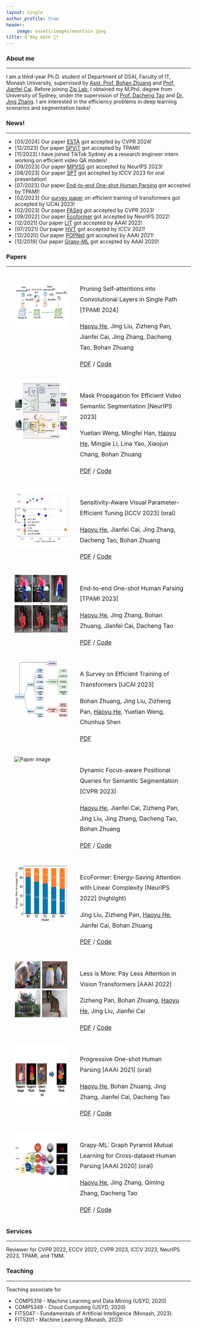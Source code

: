 ```yaml
---
layout: single
author_profile: true
header:
    image: assets/images/mountain.jpeg
title: G'day mate 👋!
---
```

### About me
---
I am a third-year Ph.D. student of Department of DSAI, Faculty of IT, Monash University, supervised by [Asst. Prof. Bohan Zhuang](https://bohanzhuang.github.io/) and [Prof. Jianfei Cai](https://jianfei-cai.github.io/). Before joining [Zip Lab](https://ziplab.github.io/), I obtained my M.Phil. degree from University of Sydney, under the supervision of [Prof. Dacheng Tao](https://www.sydney.edu.au/engineering/about/our-people/academic-staff/dacheng-tao.html) and [Dr. Jing Zhang](https://scholar.google.com/citations?user=9jH5v74AAAAJ&hl=en). 
I am interested in the efficiency problems in deep learning scenarios and segmentation tasks!

### News!
---
- [03/2024] Our paper [ESTA](https://arxiv.org/abs/2311.17352) got accepted by CVPR 2024!
- [12/2023] Our paper [SPViT](https://arxiv.org/abs/2111.11802) got accepted by TPAMI!
- [11/2023] I have joined TikTok Sydney as a research engineer intern working on efficient video QA models!
- [09/2023] Our paper [MPVSS](https://arxiv.org/abs/2310.18954) got accepted by NeurIPS 2023!
- [08/2023] Our paper [SPT](https://arxiv.org/abs/2303.08566) got accepted by ICCV 2023 for oral presentation!
- [07/2023] Our paper [End-to-end One-shot Human Parsing](https://arxiv.org/abs/2105.01241) got accepted by TPAMI!
- [02/2023] Our [survey paper](https://arxiv.org/abs/2302.01107) on efficient training of transformers got accepted by IJCAI 2023!
- [02/2023] Our paper [FASeg](https://arxiv.org/abs/2204.01244) got accepted by CVPR 2023!
- [09/2022] Our paper [Ecoformer](https://arxiv.org/abs/2209.09004) got accepted by NeurIPS 2022!
- [12/2021] Our paper [LIT](https://arxiv.org/abs/2105.14217) got accepted by AAAI 2022!
- [07/2021] Our paper [HVT](https://arxiv.org/abs/2103.10619) got accepted by ICCV 2021!
- [12/2020] Our paper [POPNet](https://arxiv.org/abs/2012.11810) got accepted by AAAI 2021!
- [12/2019] Our paper [Grapy-ML](https://arxiv.org/abs/2012.11810) got accepted by AAAI 2020!

### Papers
---


[comment]: <> (<div class="block">)

[comment]: <> (  <link rel="stylesheet" href="https://maxcdn.bootstrapcdn.com/bootstrap/4.0.0/css/bootstrap.min.css">)

[comment]: <> (  <script src="https://maxcdn.bootstrapcdn.com/bootstrap/4.0.0/js/bootstrap.min.js"></script>)

[comment]: <> (<div class="container">)

[comment]: <> (  <div class="row">)

[comment]: <> (    <div class="col-md-8 mx-auto">)

[comment]: <> (      <div class="row">)

[comment]: <> (        <div class="col-md-4">)

[comment]: <> (          <img src="assets/images/faseg.png" alt="Paper image" class="img-fluid">)

[comment]: <> (        </div>)

[comment]: <> (        <div class="col-md-8 d-flex align-items-center">)

[comment]: <> (          <div>)

[comment]: <> (            <h2>[Title of the paper]</h2>)

[comment]: <> (            <p><i>Author List</i></p>)

[comment]: <> (            <p>[Extra line of text to introduce the paper]</p>)

[comment]: <> (          </div>)

[comment]: <> (        </div>)

[comment]: <> (      </div>)

[comment]: <> (    </div>)

[comment]: <> (  </div>)

[comment]: <> (</div>)

[comment]: <> (</div>)


<head>
  <style>
    /* Set the overall container width and center it */
    .container {
      width: 120%;
      margin: 20px;
      display: flex;
    }

    .title {
    color: white;
    text-decoration: none; /* Remove underline */
    font-weight: bold; /* Make text bold */
    }

    
    /* Set the width and styling of the blocks */
    .block-left {
      width: 25%;
      padding: 2px;
      box-sizing: border-box;
      margin-right: 10px; 
    }

    .block-right {
      width: 50%;
      padding: 10px;
      box-sizing: border-box;
      margin-left: 10px; 
    }
    
    /* Set the margin between the blocks */
    .block + .block {
      margin-left: 30%;
    }
    
    /* Clear any floats after the container */
    .container::after {
      content: "";
      clear: both;
      display: table;
    }
    
    /* Set the styles for the text in the blocks */
    h2 {
      font-size: 24px;
      margin-bottom: 10px;
    }
    
    .block-right p {
      font-size: 16px;
      line-height: 1.8;
      margin-bottom: 1.5px
    }

    .container img {
      width: 220px;
      height: 160px;
    }

    .ul {
    text-decoration: underline;
    }

  </style>
</head>


<div class="container">
  <div class="block-left">
      <img src="assets/images/spvit.png" alt="Paper image" class="img-fluid">
  </div>
  <div class="block-right">
    <p class="title"> Pruning Self-attentions into Convolutional Layers in Single Path [TPAMI 2024] </p>
    <p><span class="ul">Haoyu He</span>, Jing Liu, Zizheng Pan, Jianfei Cai, Jing Zhang, Dacheng Tao, Bohan Zhuang</p>
    <p><a href="https://arxiv.org/abs/2111.11802"> PDF</a> / <a href="https://github.com/ziplab/SPViT"> Code </a> </p>
  </div>
</div>

<div class="container">
  <div class="block-left">
      <img src="assets/images/mpvss.jpg" alt="Paper image" class="img-fluid">
  </div>
  <div class="block-right">
    <p class="title"> Mask Propagation for Efficient Video Semantic Segmentation [NeurIPS 2023] </p>
    <p>Yuetian Weng, Mingfei Han, <span class="ul">Haoyu He</span>, Mingjie Li, Lina Yao, Xiaojun Chang, Bohan Zhuang</p>
    <p><a href="https://arxiv.org/abs/2310.18954"> PDF</a> / <a href="https://github.com/ziplab/MPVSS"> Code </a> </p>
  </div>
</div>

<div class="container">
  <div class="block-left">
      <img src="assets/images/spt.jpg" alt="Paper image" class="img-fluid">
  </div>
  <div class="block-right">
    <p class="title"> Sensitivity-Aware Visual Parameter-Efficient Tuning [ICCV 2023] (oral) </p>
    <p> <span class="ul">Haoyu He</span>, Jianfei Cai, Jing Zhang, Dacheng Tao, Bohan Zhuang</p>
    <p><a href="https://arxiv.org/abs/2303.08566"> PDF</a> / <a href="https://github.com/ziplab/spt"> Code </a> </p>
  </div>
</div>

<div class="container">
  <div class="block-left">
      <img src="assets/images/eopnet.png" alt="Paper image" class="img-fluid">
  </div>
  <div class="block-right">
    <p class="title"> End-to-end One-shot Human Parsing [TPAMI 2023] </p>
    <p> <span class="ul">Haoyu He</span>, Jing Zhang, Bohan Zhuang, Jianfei Cai, Dacheng Tao</p>
    <p><a href="https://arxiv.org/abs/2105.01241"> PDF</a> / <a href="https://github.com/Charleshhy/One-shot-Human-Parsing"> Code </a> </p>
  </div>
</div>

<div class="container">
  <div class="block-left">
      <img src="assets/images/survey.png" alt="Paper image" class="img-fluid">
  </div>
  <div class="block-right">
    <p class="title"> A Survey on Efficient Training of Transformers [IJCAI 2023] </p>
    <p> Bohan Zhuang, Jing Liu, Zizheng Pan, <span class="ul">Haoyu He</span>, Yuetian Weng, Chunhua Shen</p>
    <p><a href="https://arxiv.org/abs/2302.01107"> PDF</a></p>
  </div>
</div>

<div class="container">
  <div class="block-left">
      <img src="assets/images/faseg.png" alt="Paper image" class="img-fluid">
  </div>
  <div class="block-right">
    <p class="title"> Dynamic Focus-aware Positional Queries for Semantic Segmentation [CVPR 2023] </p>
    <p> <span class="ul">Haoyu He</span>, Jianfei Cai, Zizheng Pan, Jing Liu, Jing Zhang, Dacheng Tao, Bohan Zhuang</p>
    <p><a href="https://arxiv.org/abs/2204.01244"> PDF</a> / <a href="https://github.com/ziplab/FASeg"> Code </a> </p>
  </div>
</div>

<div class="container">
  <div class="block-left">
      <img src="assets/images/ecoformer.jpg" alt="Paper image" class="img-fluid">
  </div>
  <div class="block-right">
    <p class="title"> EcoFormer: Energy-Saving Attention with Linear Complexity [NeurIPS 2022] (highlight) </p>
    <p>Jing Liu, Zizheng Pan, <span class="ul">Haoyu He</span>, Jianfei Cai, Bohan Zhuang</p>
    <p><a href="https://arxiv.org/abs/2209.09004"> PDF</a> / <a href="https://github.com/ziplab/EcoFormer"> Code </a> </p>
  </div>
</div>

<div class="container">
  <div class="block-left">
      <img src="assets/images/lit.png" alt="Paper image" class="img-fluid">
  </div>
  <div class="block-right">
    <p class="title"> Less is More: Pay Less Attention in Vision Transformers [AAAI 2022] </p>
    <p>Zizheng Pan, Bohan Zhuang, <span class="ul">Haoyu He</span>, Jing Liu, Jianfei Cai</p>
    <p><a href="https://arxiv.org/abs/2105.14217"> PDF</a> / <a href="https://github.com/ziplab/LIT"> Code </a> </p>
  </div>
</div>

<div class="container">
  <div class="block-left">
      <img src="assets/images/oneshot.png" alt="Paper image" class="img-fluid">
  </div>
  <div class="block-right">
    <p class="title"> Progressive One-shot Human Parsing [AAAI 2021] (oral) </p>
    <p><span class="ul">Haoyu He</span>, Bohan Zhuang, Jing Zhang, Jianfei Cai, Dacheng Tao</p>
    <p><a href="https://arxiv.org/abs/2105.01241"> PDF</a> / <a href="https://github.com/Charleshhy/One-shot-Human-Parsing"> Code </a> </p>
  </div>
</div>

<div class="container">
  <div class="block-left">
      <img src="assets/images/grapy.png" alt="Paper image" class="img-fluid">
  </div>
  <div class="block-right">
    <p class="title"> Grapy-ML: Graph Pyramid Mutual Learning for Cross-dataset Human Parsing [AAAI 2020] (oral) </p>
    <p><span class="ul">Haoyu He</span>, Jing Zhang, Qiming Zhang, Dacheng Tao</p>
    <p><a href="https://arxiv.org/abs/1911.12053"> PDF</a> / <a href="https://github.com/Charleshhy/Grapy-ML"> Code </a> </p>
  </div>
</div>

### Services
---
Reviewer for CVPR 2022, ECCV 2022, CVPR 2023, ICCV 2023, NeurIPS 2023, TPAMI, and TMM.

### Teaching
---
Teaching associate for
- COMP5318 - Machine Learning and Data Mining (USYD, 2020)
- COMP5349 - Cloud Computing (USYD, 2020)
- FIT5047 - Fundamentals of Artificial Intelligence (Monash, 2023).
- FIT5201 - Machine Learning (Monash, 2023)
